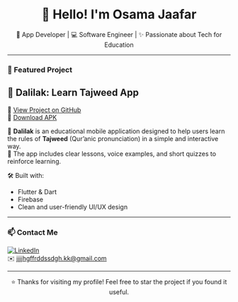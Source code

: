 <h1 align="center">👋 Hello! I'm Osama Jaafar</h1>

<p align="center">
  📱 App Developer | 💻 Software Engineer | ✨ Passionate about Tech for Education
</p>

---

### 📌 Featured Project

## 🎯 Dalilak: Learn Tajweed App

🔗 [View Project on GitHub](https://github.com/OsamaRts/dart)  
📲 [Download APK](https://www.mediafire.com/file/um97jav9ycyg3od/app-release.apk/file)

🕌 **Dalilak** is an educational mobile application designed to help users learn the rules of **Tajweed** (Qur’anic pronunciation) in a simple and interactive way.  
📖 The app includes clear lessons, voice examples, and short quizzes to reinforce learning.

🛠️ Built with:
- Flutter & Dart  
- Firebase  
- Clean and user-friendly UI/UX design

---

### 📫 Contact Me
[![LinkedIn](https://img.shields.io/badge/-Osama%20Jaafar-blue?style=flat&logo=Linkedin&logoColor=white)](https://www.linkedin.com/in/osama-jafar-827077360)  
✉️ jjjjhgffrddssdgh.kk@gmail.com

---

<p align="center">⭐ Thanks for visiting my profile! Feel free to star the project if you found it useful.</p>
